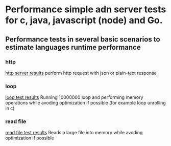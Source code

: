 # Performance simple adn server tests for c, java, javascript (node) and Go.
## Performance tests in several basic scenarios to estimate languages runtime performance

### http
[http server results](/http/readme.md)
perform http request with json or plain-text response

### loop
[loop test results](/loop/readme.md)
Running 10000000 loop and performing memory operations while avoding optimization if possible (for example loop unrolling in c)

### read file
[read file test results](/readfile/readme.md)
Reads a large file into memory while avoding optimization if possible
